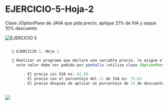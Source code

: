 # EJERCICIO-5-Hoja-2
Clase JOptionPane de JAVA que pida precio, aplique 21% de IVA y saque 10% descuento

  ![EJERCICIO 5](https://repository-images.githubusercontent.com/541325491/83ebcef0-92be-44ae-8ecd-dd9e222024d6)

```java 

   📌 EJERCICIO 5, Hoja 2.

   🔴 Realizar un programa que declare una variable precio, le asigne el valor 62.5, 
     este valor debe ser pedido por pantalla (utiliza clase JOptionPane) y visualice:
     
        - El precio sin IVA es: 62,50
        - El precio con el porcentaje del 21 de IVA es: 75,63
        - El precio después de aplicar un porcentaje de 10 de descuento es: 68,06
        
```

![](https://repository-images.githubusercontent.com/541325491/c251182a-19fe-47a7-b482-e5c01839e8be)





